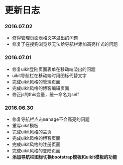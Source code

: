 # 更新日志

### 2016.07.02
- 修得管理页面表格文字溢出的问题
- 修复了在搜狗浏览器无法给导航栏添加高亮样式的问题

### 2016.07.01
- 修复uikit登陆页面表单在移动端溢出的问题
- uikit导航栏在移动端时用图标代替文字
- 完成uikit风格的管理页面
- 完成uikit风格的博客编辑页面
- 修正js的this变量，统一命名为self

### 2016.06.30
- 修复导航栏点击<kbd>manage</kbd>不会高亮的问题
- 重写uikit模板
- 完成uikit风格的主页
- 完成uikit风格的博客页面
- 完成uikit风格的注册页面
- 完成uikit风格的登陆页面
- **添加导航栏图标切换bootstrap模板和uikit模板的功能**
